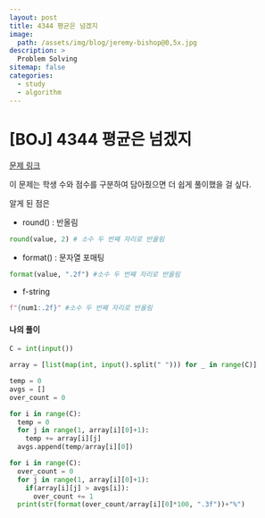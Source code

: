 ```yaml
---
layout: post
title: 4344 평균은 넘겠지
image:
  path: /assets/img/blog/jeremy-bishop@0,5x.jpg
description: >
  Problem Solving
sitemap: false
categories:
  - study
  - algorithm
---
```


# [BOJ] 4344 평균은 넘겠지

[문제 링크](https://boj.kr/4344)

이 문제는 학생 수와 점수를 구분하여 담아줬으면 더 쉽게 풀이했을 걸 싶다.

알게 된 점은
* round() : 반올림

```python
round(value, 2) # 소수 두 번째 자리로 반올림
```
* format() : 문자열 포매팅

```python
format(value, ".2f") #소수 두 번째 자리로 반올림
```

* f-string

```python
f"{num1:.2f}" #소수 두 번째 자리로 반올림
```
#### 나의 풀이

```python
C = int(input())

array = [list(map(int, input().split(" "))) for _ in range(C)]

temp = 0
avgs = []
over_count = 0

for i in range(C):
  temp = 0
  for j in range(1, array[i][0]+1):
    temp += array[i][j]
  avgs.append(temp/array[i][0])

for i in range(C):
  over_count = 0
  for j in range(1, array[i][0]+1):
    if(array[i][j] > avgs[i]):
      over_count += 1
  print(str(format(over_count/array[i][0]*100, ".3f"))+"%")

```
